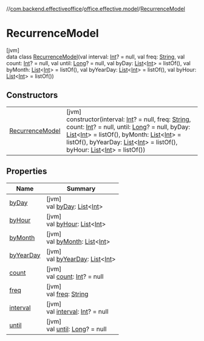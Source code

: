 //[com.backend.effectiveoffice](../../../index.md)/[office.effective.model](../index.md)/[RecurrenceModel](index.md)

# RecurrenceModel

[jvm]\
data class [RecurrenceModel](index.md)(val interval: [Int](https://kotlinlang.org/api/latest/jvm/stdlib/kotlin/-int/index.html)? = null, val freq: [String](https://kotlinlang.org/api/latest/jvm/stdlib/kotlin/-string/index.html), val count: [Int](https://kotlinlang.org/api/latest/jvm/stdlib/kotlin/-int/index.html)? = null, val until: [Long](https://kotlinlang.org/api/latest/jvm/stdlib/kotlin/-long/index.html)? = null, val byDay: [List](https://kotlinlang.org/api/latest/jvm/stdlib/kotlin.collections/-list/index.html)&lt;[Int](https://kotlinlang.org/api/latest/jvm/stdlib/kotlin/-int/index.html)&gt; = listOf(), val byMonth: [List](https://kotlinlang.org/api/latest/jvm/stdlib/kotlin.collections/-list/index.html)&lt;[Int](https://kotlinlang.org/api/latest/jvm/stdlib/kotlin/-int/index.html)&gt; = listOf(), val byYearDay: [List](https://kotlinlang.org/api/latest/jvm/stdlib/kotlin.collections/-list/index.html)&lt;[Int](https://kotlinlang.org/api/latest/jvm/stdlib/kotlin/-int/index.html)&gt; = listOf(), val byHour: [List](https://kotlinlang.org/api/latest/jvm/stdlib/kotlin.collections/-list/index.html)&lt;[Int](https://kotlinlang.org/api/latest/jvm/stdlib/kotlin/-int/index.html)&gt; = listOf())

## Constructors

| | |
|---|---|
| [RecurrenceModel](-recurrence-model.md) | [jvm]<br>constructor(interval: [Int](https://kotlinlang.org/api/latest/jvm/stdlib/kotlin/-int/index.html)? = null, freq: [String](https://kotlinlang.org/api/latest/jvm/stdlib/kotlin/-string/index.html), count: [Int](https://kotlinlang.org/api/latest/jvm/stdlib/kotlin/-int/index.html)? = null, until: [Long](https://kotlinlang.org/api/latest/jvm/stdlib/kotlin/-long/index.html)? = null, byDay: [List](https://kotlinlang.org/api/latest/jvm/stdlib/kotlin.collections/-list/index.html)&lt;[Int](https://kotlinlang.org/api/latest/jvm/stdlib/kotlin/-int/index.html)&gt; = listOf(), byMonth: [List](https://kotlinlang.org/api/latest/jvm/stdlib/kotlin.collections/-list/index.html)&lt;[Int](https://kotlinlang.org/api/latest/jvm/stdlib/kotlin/-int/index.html)&gt; = listOf(), byYearDay: [List](https://kotlinlang.org/api/latest/jvm/stdlib/kotlin.collections/-list/index.html)&lt;[Int](https://kotlinlang.org/api/latest/jvm/stdlib/kotlin/-int/index.html)&gt; = listOf(), byHour: [List](https://kotlinlang.org/api/latest/jvm/stdlib/kotlin.collections/-list/index.html)&lt;[Int](https://kotlinlang.org/api/latest/jvm/stdlib/kotlin/-int/index.html)&gt; = listOf()) |

## Properties

| Name | Summary |
|---|---|
| [byDay](by-day.md) | [jvm]<br>val [byDay](by-day.md): [List](https://kotlinlang.org/api/latest/jvm/stdlib/kotlin.collections/-list/index.html)&lt;[Int](https://kotlinlang.org/api/latest/jvm/stdlib/kotlin/-int/index.html)&gt; |
| [byHour](by-hour.md) | [jvm]<br>val [byHour](by-hour.md): [List](https://kotlinlang.org/api/latest/jvm/stdlib/kotlin.collections/-list/index.html)&lt;[Int](https://kotlinlang.org/api/latest/jvm/stdlib/kotlin/-int/index.html)&gt; |
| [byMonth](by-month.md) | [jvm]<br>val [byMonth](by-month.md): [List](https://kotlinlang.org/api/latest/jvm/stdlib/kotlin.collections/-list/index.html)&lt;[Int](https://kotlinlang.org/api/latest/jvm/stdlib/kotlin/-int/index.html)&gt; |
| [byYearDay](by-year-day.md) | [jvm]<br>val [byYearDay](by-year-day.md): [List](https://kotlinlang.org/api/latest/jvm/stdlib/kotlin.collections/-list/index.html)&lt;[Int](https://kotlinlang.org/api/latest/jvm/stdlib/kotlin/-int/index.html)&gt; |
| [count](count.md) | [jvm]<br>val [count](count.md): [Int](https://kotlinlang.org/api/latest/jvm/stdlib/kotlin/-int/index.html)? = null |
| [freq](freq.md) | [jvm]<br>val [freq](freq.md): [String](https://kotlinlang.org/api/latest/jvm/stdlib/kotlin/-string/index.html) |
| [interval](interval.md) | [jvm]<br>val [interval](interval.md): [Int](https://kotlinlang.org/api/latest/jvm/stdlib/kotlin/-int/index.html)? = null |
| [until](until.md) | [jvm]<br>val [until](until.md): [Long](https://kotlinlang.org/api/latest/jvm/stdlib/kotlin/-long/index.html)? = null |
